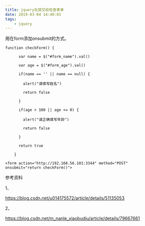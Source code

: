 ```yaml
---
title: jquery在提交前检查表单
date: 2019-03-04 14:40:03
tags:
	- jquery
---
```






用在form添加onsubmit的方式。

```
function checkForm() {

      var name = $("#form_name").val()

      var age = $("#form_age").val()

      if(name == '' || name == null) {

        alert("请填写姓名")

        return false

      }

      if(age > 100 || age <= 0) {

        alert("请正确填写年龄")

        return false

      }

      return true

    }
```

```
<form action="http://192.168.56.101:3344" method="POST" onsubmit="return checkForm()">
```



参考资料

1、

https://blog.csdn.net/u014175572/article/details/51135053

2、

https://blog.csdn.net/m_nanle_xiaobudiu/article/details/79667661